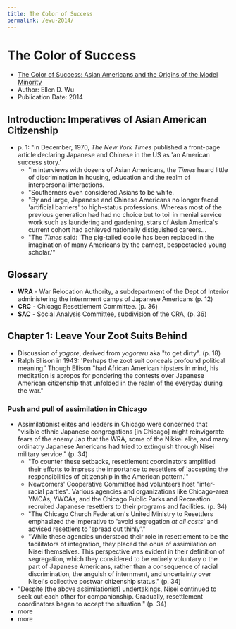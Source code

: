 ```yaml
---
title: The Color of Success
permalink: /ewu-2014/
---
```


# The Color of Success
* [The Color of Success: Asian Americans and the Origins of the Model Minority](https://press.princeton.edu/books/paperback/9780691168029/the-color-of-success)
* Author: Ellen D. Wu
* Publication Date: 2014

## Introduction: Imperatives of Asian American Citizenship
* p. 1: "In December, 1970, *The New York Times* published a front-page article declaring Japanese and Chinese in the US as 'an American success story.'
	* "In interviews with dozens of Asian Americans, the *Times* heard little of discrimination in housing, education and the realm of interpersonal interactions.
	* "Southerners even considered Asians to be white.
	* "By and large, Japanese and Chinese Americans no longer faced 'artificial barriers' to high-status professions. Whereas most of the previous generation had had no choice but to toil in menial service work such as laundering and gardening, stars of Asian America's current cohort had achieved nationally distiguished careers...
	* "The *Times* said: 'The pig-tailed coolie has been replaced in the imagination of many Americans by the earnest, bespectacled young scholar.'"

## Glossary
*  **WRA** - War Relocation Authority, a subdepartment of the Dept of Interior administering the internment camps of Japanese Americans (p. 12)
* **CRC** - Chicago Resettlement Committee. (p. 36)
* **SAC** -  Social Analysis Committee, subdivision of the CRA, (p. 36)

## Chapter 1: Leave Your Zoot Suits Behind
* Discussion of *yogore*, derived from *yogoreru* aka "to get dirty". (p. 18)
* Ralph Ellison in 1943: 'Perhaps the zoot suit conceals profound political meaning.' Though Ellison "had African American hipsters in mind, his meditation is apropos for pondering the contests over Japanese American citizenship that unfolded in the realm of the everyday during the war."

### Push and pull of assimilation in Chicago
* Assimilationist elites and leaders in Chicago were concerned that "visible ethnic Japanese congregations [in Chicago] might reinvigorate fears of the enemy Jap that the WRA, some of the Nikkei elite, and many ordinatry Japanese Americans had tried to extinguish through Nisei military service." (p. 34)
	* "To counter these setbacks, resettlement coordinators amplified their efforts to impress the importance to resettlers of 'accepting the responsibilities of citizenship in the American pattern.'"
	* Newcomers' Cooperative Committee had volunteers host "inter-racial parties". Various agencies and organizations like Chicago-area YMCAs, YWCAs, and the Chicago Public Parks and Recreation recruited Japanese resettlers to their programs and facilities. (p. 34)
	* "The Chicago Church Federation's United Ministry to Resettlers emphasized the imperative to 'avoid segregation *at all costs*' and advised resettlers to 'spread out thinly'."
	* "While these agencies understood their role in resettlement to be the facilitators of integration, they placed the onus of assimilation on Nisei themselves. This perspective was evident in their definition of segregation, which they considered to be entirely voluntary o the part of Japanese Americans, rather than a consequence of racial discrimination, the anguish of internment, and uncertainty over Nisei's collective postwar citizenship status." (p. 34)
* "Despite [the above assimilationist] undertakings, Nisei continued to seek out each other for companionship. Gradually, resettlement coordinators began to accept the situation." (p. 34)
* more
* more


